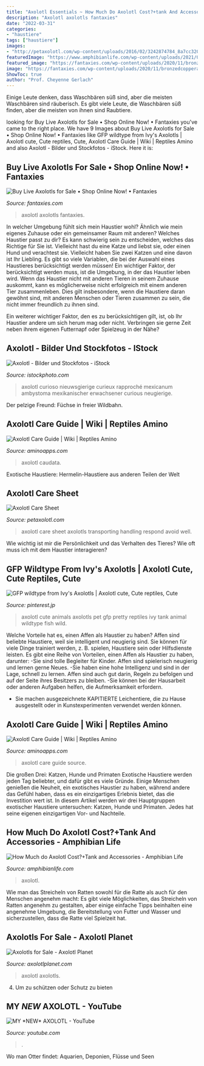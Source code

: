 ```yaml
---
title: "Axolotl Essentials ~ How Much Do Axolotl Cost?+tank And Accessories"
description: "Axolotl axolotls fantaxies"
date: "2022-03-31"
categories:
- "haustiere"
tags: ["haustiere"]
images:
- "http://petaxolotl.com/wp-content/uploads/2016/02/3242874784_8a7cc3203e_b.jpg"
featuredImage: "https://www.amphibianlife.com/wp-content/uploads/2021/05/axolotl-cost-tankaccessories.jpg"
featured_image: "https://fantaxies.com/wp-content/uploads/2020/11/bronzedcopperaxolotlbabyholdback1-500x387.jpg"
image: "https://fantaxies.com/wp-content/uploads/2020/11/bronzedcopperaxolotlbabyholdback1-500x387.jpg"
ShowToc: true
author: "Prof. Cheyenne Gerlach"
---
```



Einige Leute denken, dass Waschbären süß sind, aber die meisten Waschbären sind räuberisch.
Es gibt viele Leute, die Waschbären süß finden, aber die meisten von ihnen sind Raubtiere.

	

		
looking for Buy Live Axolotls for Sale • Shop Online Now! • Fantaxies you've came to the right place. We have 9 Images about Buy Live Axolotls for Sale • Shop Online Now! • Fantaxies like GFP wildtype from Ivy&#039;s Axolotls | Axolotl cute, Cute reptiles, Cute, Axolotl Care Guide | Wiki | Reptiles Amino and also Axolotl - Bilder und Stockfotos - iStock. Here it is:
		
    
## Buy Live Axolotls For Sale • Shop Online Now! • Fantaxies

<img loading=lazy src="https://fantaxies.com/wp-content/uploads/2020/11/bronzedcopperaxolotlbabyholdback1-500x387.jpg" onerror="this.onerror=null;this.src='https://tse1.mm.bing.net/th?id=OIP.uOsGGZyA9s_DkexmrmCXKQHaFu&amp;pid=15.1';" alt="Buy Live Axolotls for Sale • Shop Online Now! • Fantaxies">

_Source: fantaxies.com_

>axolotl axolotls fantaxies. 

	

In welcher Umgebung fühlt sich mein Haustier wohl? Ähnlich wie mein eigenes Zuhause oder ein gemeinsamer Raum mit anderen?
Welches Haustier passt zu dir? Es kann schwierig sein zu entscheiden, welches das Richtige für Sie ist. Vielleicht hast du eine Katze und liebst sie, oder einen Hund und verachtest sie. Vielleicht haben Sie zwei Katzen und eine davon ist Ihr Liebling. Es gibt so viele Variablen, die bei der Auswahl eines Haustieres berücksichtigt werden müssen!
Ein wichtiger Faktor, der berücksichtigt werden muss, ist die Umgebung, in der das Haustier leben wird. Wenn das Haustier nicht mit anderen Tieren in seinem Zuhause auskommt, kann es möglicherweise nicht erfolgreich mit einem anderen Tier zusammenleben. Dies gilt insbesondere, wenn die Haustiere daran gewöhnt sind, mit anderen Menschen oder Tieren zusammen zu sein, die nicht immer freundlich zu ihnen sind.

Ein weiterer wichtiger Faktor, den es zu berücksichtigen gilt, ist, ob Ihr Haustier andere um sich herum mag oder nicht. Verbringen sie gerne Zeit neben ihrem eigenen Futternapf oder Spielzeug in der Nähe?

    
## Axolotl - Bilder Und Stockfotos - IStock

<img loading=lazy src="https://media.istockphoto.com/photos/curious-axolotl-closeup-picture-id613051914?k=6&amp;m=613051914&amp;s=612x612&amp;w=0&amp;h=IWewTRIph28ddm3n7nnvuX8JaLUqR2_0omuPzS1G_ao=" onerror="this.onerror=null;this.src='https://tse1.mm.bing.net/th?id=OIP.GhCBOQu8sXLSlyuqqVSfiAHaE8&amp;pid=15.1';" alt="Axolotl - Bilder und Stockfotos - iStock">

_Source: istockphoto.com_

>axolotl curioso nieuwsgierige curieux rapproché mexicanum ambystoma mexikanischer erwachsener curious neugierige. 

	

Der pelzige Freund: Füchse in freier Wildbahn.

    
## Axolotl Care Guide | Wiki | Reptiles Amino

<img loading=lazy src="https://pm1.narvii.com/6843/5c491af16874ef57b0d46b6676216c8701becea9v2_hq.jpg" onerror="this.onerror=null;this.src='https://tse3.mm.bing.net/th?id=OIP.XSBOvdzkNl62dpI4i8hX5wHaFi&amp;pid=15.1';" alt="Axolotl Care Guide | Wiki | Reptiles Amino">

_Source: aminoapps.com_

>axolotl caudata. 

	

Exotische Haustiere: Hermelin-Haustiere aus anderen Teilen der Welt

    
## Axolotl Care Sheet

<img loading=lazy src="http://petaxolotl.com/wp-content/uploads/2016/02/3242874784_8a7cc3203e_b.jpg" onerror="this.onerror=null;this.src='https://tse4.mm.bing.net/th?id=OIP.N8hbupwYYbEWF2kxpoe_8gHaE8&amp;pid=15.1';" alt="Axolotl Care Sheet">

_Source: petaxolotl.com_

>axolotl care sheet axolotls transporting handling respond avoid well. 

	

Wie wichtig ist mir die Persönlichkeit und das Verhalten des Tieres? Wie oft muss ich mit dem Haustier interagieren?

    
## GFP Wildtype From Ivy&#039;s Axolotls | Axolotl Cute, Cute Reptiles, Cute

<img loading=lazy src="https://i.pinimg.com/736x/71/c0/53/71c053e2ebe712105f8f685c1e7d7e58.jpg" onerror="this.onerror=null;this.src='https://tse4.mm.bing.net/th?id=OIP.hBtiRT1hN1QZ7N7jelIbGQHaJr&amp;pid=15.1';" alt="GFP wildtype from Ivy&#039;s Axolotls | Axolotl cute, Cute reptiles, Cute">

_Source: pinterest.jp_

>axolotl cute animals axolotls pet gfp pretty reptiles ivy tank animal wildtype fish wild. 

	

Welche Vorteile hat es, einen Affen als Haustier zu haben?
Affen sind beliebte Haustiere, weil sie intelligent und neugierig sind. Sie können für viele Dinge trainiert werden, z. B. spielen, Haustiere sein oder Hilfsdienste leisten. Es gibt eine Reihe von Vorteilen, einen Affen als Haustier zu haben, darunter:
-Sie sind tolle Begleiter für Kinder. Affen sind spielerisch neugierig und lernen gerne Neues.
-Sie haben eine hohe Intelligenz und sind in der Lage, schnell zu lernen. Affen sind auch gut darin, Regeln zu befolgen und auf der Seite ihres Besitzers zu bleiben.
-Sie können bei der Hausarbeit oder anderen Aufgaben helfen, die Aufmerksamkeit erfordern.
- Sie machen ausgezeichnete KAPITIERTE Leichentiere, die zu Hause ausgestellt oder in Kunstexperimenten verwendet werden können.

    
## Axolotl Care Guide | Wiki | Reptiles Amino

<img loading=lazy src="https://pm1.narvii.com/6843/b75fea9f592c4187c841b3ea6921cbf877cc09bav2_hq.jpg" onerror="this.onerror=null;this.src='https://tse2.mm.bing.net/th?id=OIP.rx_NwQHjKvaP3BZzXT3blQHaHa&amp;pid=15.1';" alt="Axolotl Care Guide | Wiki | Reptiles Amino">

_Source: aminoapps.com_

>axolotl care guide source. 

	

Die großen Drei: Katzen, Hunde und Primaten
Exotische Haustiere werden jeden Tag beliebter, und dafür gibt es viele Gründe. Einige Menschen genießen die Neuheit, ein exotisches Haustier zu haben, während andere das Gefühl haben, dass es ein einzigartiges Erlebnis bietet, das die Investition wert ist. In diesem Artikel werden wir drei Hauptgruppen exotischer Haustiere untersuchen: Katzen, Hunde und Primaten. Jedes hat seine eigenen einzigartigen Vor- und Nachteile.

    
## How Much Do Axolotl Cost?+Tank And Accessories - Amphibian Life

<img loading=lazy src="https://www.amphibianlife.com/wp-content/uploads/2021/05/axolotl-cost-tankaccessories.jpg" onerror="this.onerror=null;this.src='https://tse3.mm.bing.net/th?id=OIP.V3iTjfdIH3iWvx0a40czvwHaGN&amp;pid=15.1';" alt="How Much do Axolotl Cost?+Tank and Accessories - Amphibian Life">

_Source: amphibianlife.com_

>axolotl. 

	

Wie man das Streicheln von Ratten sowohl für die Ratte als auch für den Menschen angenehm macht: Es gibt viele Möglichkeiten, das Streicheln von Ratten angenehm zu gestalten, aber einige einfache Tipps beinhalten eine angenehme Umgebung, die Bereitstellung von Futter und Wasser und sicherzustellen, dass die Ratte viel Spielzeit hat.

    
## Axolotls For Sale - Axolotl Planet

<img loading=lazy src="https://axolotlplanet.com/wp-content/uploads/2021/08/61520-1-600x600.jpg" onerror="this.onerror=null;this.src='https://tse1.mm.bing.net/th?id=OIP.BxYF8njr-Hq9N3tyW2BFCgHaHa&amp;pid=15.1';" alt="Axolotls for Sale - Axolotl Planet">

_Source: axolotlplanet.com_

>axolotl axolotls. 

	

4. Um zu schützen oder Schutz zu bieten

    
## MY *NEW* AXOLOTL - YouTube

<img loading=lazy src="https://i.ytimg.com/vi/o3XWBP623Jg/maxresdefault.jpg" onerror="this.onerror=null;this.src='https://tse3.mm.bing.net/th?id=OIP.A0TRt54JW6l5pHx7j0_9eAHaEK&amp;pid=15.1';" alt="MY *NEW* AXOLOTL - YouTube">

_Source: youtube.com_

>. 

	

Wo man Otter findet: Aquarien, Deponien, Flüsse und Seen

